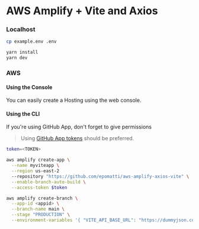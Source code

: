 # AWS Amplify + Vite and Axios

### Localhost

```sh
cp example.env .env

yarn install
yarn dev
```

### AWS

#### Using the Console

You can easily create a Hosting using the web console.

#### Using the CLI

If you're using GitHub App, don't forget to give permissions

> Using [GitHub App tokens](https://docs.aws.amazon.com/amplify/latest/userguide/setting-up-GitHub-access.html#setting-up-github-app-cloudformation) should be preferred.

```sh
token=<TOKEN>

aws amplify create-app \
  --name myviteapp \
  --region us-east-2
  --repository "https://github.com/epomatti/aws-amplify-axios-vite" \
  --enable-branch-auto-build \
  --access-token $token

aws amplify create-branch \
  --app-id <appid> \
  --branch-name main \
  --stage "PRODUCTION" \
  --environment-variables '{ "VITE_API_BASE_URL": "https://dummyjson.com" }'
```
